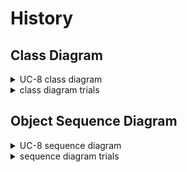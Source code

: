# History

## Class Diagram
<details>
<summary>UC-8 class diagram</summary>
</br>

![class_diagram](diagram/history_class_dg.png)

</br>
</details>


<details>
<summary>class diagram trials</summary>
</br>

![class_diagram_trial](diagram/history_class_trial.jpg)

</br>
</details>


## Object Sequence Diagram

<details>
<summary>UC-8 sequence diagram</summary>
</br>

![sequence_diagram](diagram/history_sequence_diagram_1.jpg)

</br>

</details>


<details>
<summary>sequence diagram trials</summary>
</br>
첫번째 설계는 Database가 Display History를 직접 call하는 설계이며 두번째 설계는 Database가 결과로 나온 history 데이터를 Controller에게 return 한 뒤 Controller가 Display History를 call하는 방식이다.
</br></br>
Database가 Display History를 call하는 것은 Database의 기능에 맞지 않다고 판단하여 두번째 설계로 결정하였다.
</br></br>

![sequence_trials](diagram/history_sequence_trial.jpg)


</details>
